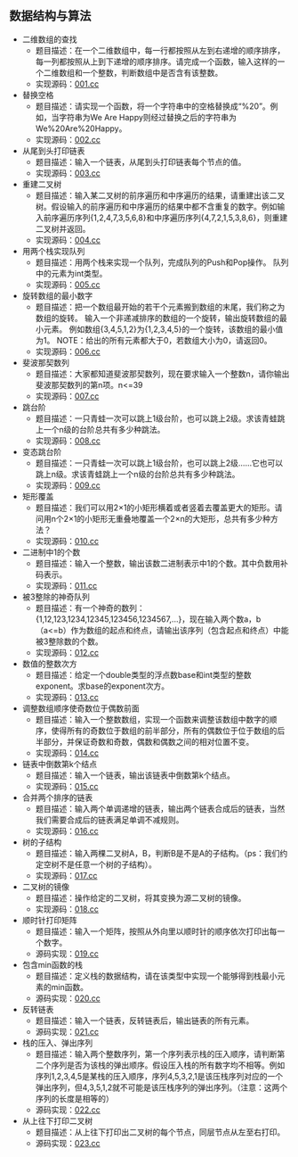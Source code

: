 ## 数据结构与算法

- 二维数组的查找
  - 题目描述：在一个二维数组中，每一行都按照从左到右递增的顺序排序，每一列都按照从上到下递增的顺序排序。请完成一个函数，输入这样的一个二维数组和一个整数，判断数组中是否含有该整数。
  - 实现源码：[001.cc](./001.cc)
- 替换空格
  - 题目描述：请实现一个函数，将一个字符串中的空格替换成“%20”。例如，当字符串为We Are Happy则经过替换之后的字符串为We%20Are%20Happy。
  - 实现源码：[002.cc](./002.cc)
- 从尾到头打印链表
  - 题目描述：输入一个链表，从尾到头打印链表每个节点的值。
  - 实现源码：[003.cc](./003.cc)
- 重建二叉树
  - 题目描述：输入某二叉树的前序遍历和中序遍历的结果，请重建出该二叉树。假设输入的前序遍历和中序遍历的结果中都不含重复的数字。例如输入前序遍历序列{1,2,4,7,3,5,6,8}和中序遍历序列{4,7,2,1,5,3,8,6}，则重建二叉树并返回。
  - 实现源码：[004.cc](./004.cc)
- 用两个栈实现队列
  - 题目描述：用两个栈来实现一个队列，完成队列的Push和Pop操作。 队列中的元素为int类型。
  - 实现源码：[005.cc](./005.cc)
- 旋转数组的最小数字
  - 题目描述：把一个数组最开始的若干个元素搬到数组的末尾，我们称之为数组的旋转。 输入一个非递减排序的数组的一个旋转，输出旋转数组的最小元素。 例如数组{3,4,5,1,2}为{1,2,3,4,5}的一个旋转，该数组的最小值为1。 NOTE：给出的所有元素都大于0，若数组大小为0，请返回0。
  - 实现源码：[006.cc](./006.cc)
- 斐波那契数列
  - 题目描述：大家都知道斐波那契数列，现在要求输入一个整数n，请你输出斐波那契数列的第n项。n<=39
  - 实现源码：[007.cc](./007.cc)
- 跳台阶
  - 题目描述：一只青蛙一次可以跳上1级台阶，也可以跳上2级。求该青蛙跳上一个n级的台阶总共有多少种跳法。
  - 实现源码：[008.cc](./008.cc)
- 变态跳台阶
  - 题目描述：一只青蛙一次可以跳上1级台阶，也可以跳上2级……它也可以跳上n级。求该青蛙跳上一个n级的台阶总共有多少种跳法。
  - 实现源码：[009.cc](./009.cc)
- 矩形覆盖
  - 题目描述：我们可以用2×1的小矩形横着或者竖着去覆盖更大的矩形。请问用n个2×1的小矩形无重叠地覆盖一个2×n的大矩形，总共有多少种方法？
  - 实现源码：[010.cc](./010.cc)
- 二进制中1的个数
  - 题目描述：输入一个整数，输出该数二进制表示中1的个数。其中负数用补码表示。
  - 实现源码：[011.cc](./011.cc)
- 被3整除的神奇队列
  - 题目描述：有一个神奇的数列：{1,12,123,1234,12345,123456,1234567,...}，现在输入两个数a，b（a<=b）作为数组的起点和终点，请输出该序列（包含起点和终点）中能被3整除数的个数。
  - 实现源码：[012.cc](./012.cc)
- 数值的整数次方
  - 题目描述：给定一个double类型的浮点数base和int类型的整数exponent。求base的exponent次方。
  - 实现源码：[013.cc](./013.cc)
- 调整数组顺序使奇数位于偶数前面
  - 题目描述：输入一个整数数组，实现一个函数来调整该数组中数字的顺序，使得所有的奇数位于数组的前半部分，所有的偶数位于位于数组的后半部分，并保证奇数和奇数，偶数和偶数之间的相对位置不变。
  - 实现源码：[014.cc](./014.cc)
- 链表中倒数第k个结点
  - 题目描述：输入一个链表，输出该链表中倒数第k个结点。
  - 实现源码：[015.cc](./015.cc)
- 合并两个排序的链表
  - 题目描述：输入两个单调递增的链表，输出两个链表合成后的链表，当然我们需要合成后的链表满足单调不减规则。
  - 实现源码：[016.cc](./016.cc)
- 树的子结构
  - 题目描述：输入两棵二叉树A，B，判断B是不是A的子结构。（ps：我们约定空树不是任意一个树的子结构）。
  - 实现源码：[017.cc](./017.cc)
- 二叉树的镜像
  - 题目描述：操作给定的二叉树，将其变换为源二叉树的镜像。
  - 实现源码：[018.cc](./018.cc)
- 顺时针打印矩阵
  - 题目描述：输入一个矩阵，按照从外向里以顺时针的顺序依次打印出每一个数字。
  - 源码实现：[019.cc](./019.cc)
- 包含min函数的栈
  - 题目描述：定义栈的数据结构，请在该类型中实现一个能够得到栈最小元素的min函数。
  - 源码实现：[020.cc](./020.cc)
- 反转链表
  - 题目描述：输入一个链表，反转链表后，输出链表的所有元素。
  - 源码实现：[021.cc](./021.cc)
- 栈的压入、弹出序列
  - 题目描述：输入两个整数序列，第一个序列表示栈的压入顺序，请判断第二个序列是否为该栈的弹出顺序。假设压入栈的所有数字均不相等。例如序列1,2,3,4,5是某栈的压入顺序，序列4,5,3,2,1是该压栈序列对应的一个弹出序列，但4,3,5,1,2就不可能是该压栈序列的弹出序列。（注意：这两个序列的长度是相等的）
  - 源码实现：[022.cc](./022.cc)
- 从上往下打印二叉树
  - 题目描述：从上往下打印出二叉树的每个节点，同层节点从左至右打印。
  - 源码实现：[023.cc](./023.cc)
